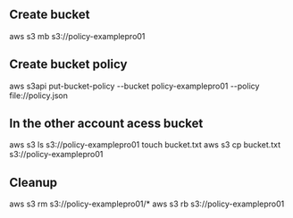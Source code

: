 ## Create bucket

aws s3 mb s3://policy-examplepro01

## Create bucket policy

aws s3api put-bucket-policy --bucket policy-examplepro01 --policy file://policy.json

## In the other account acess bucket

aws s3 ls s3://policy-examplepro01
touch bucket.txt
aws s3 cp bucket.txt s3://policy-examplepro01

## Cleanup

aws s3 rm s3://policy-examplepro01/*
aws s3 rb s3://policy-examplepro01